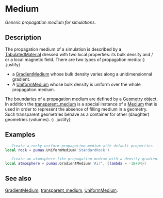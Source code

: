 # Medium
_Generic propagation medium for simulations._

## Description

The propagation medium of a simulation is described by a
[TabulatedMaterial](../physics/TabulatedMaterial.md) dressed with two local
properties: its bulk density and / or a local magnetic field. There are
two types of propagation media:
{: .justify}

- a [GradientMedium](GradientMedium.md) whose bulk density varies along a
  unidimensionnal gradient.
- A [UniformMedium](UniformMedium.md) whose bulk density is uniform over the
  whole propagation medium.

The boundaries of a propagation medium are defined by a
[Geometry](../geometry/Geometry) object. In addition the
[transparent\_medium](transparent_medium.md) is a special instance of a
[Medium](Medium.md) that is used in order to represent the absence of filling
medium in a geometry. Such transparent geometries behave as a container for
other (daughter) geometries (volumes).
{: .justify}


## Examples

```lua
-- Create a rocky uniform propagation medium with default properties
local rock = pumas.UniformMedium('StandardRock')

-- Create an atmosphere like propagation medium with a density gradient
local atmosphere = pumas.GradientMedium('Air', {lambda = -1E+04})
```

## See also

[GradientMedium](GradientMedium.md),
[transparent\_medium](transparent_medium.md),
[UniformMedium](UniformMedium.md).
